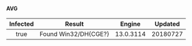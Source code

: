 #### AVG
| Infected      | Result      | Engine      | Updated      |
|:-------------:|:-----------:|:-----------:|:------------:|
| true | Found Win32/DH{CGE?} | 13.0.3114 | 20180727 |

